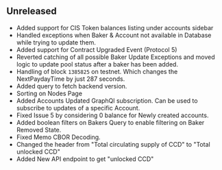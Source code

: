 ## Unreleased
- Added support for CIS Token balances listing under accounts sidebar
- Handled exceptions when Baker & Account not available in Database while trying to update them.
- Added support for Contract Upgraded Event (Protocol 5)
- Reverted catching of all possible Baker Update Exceptions and moved logic to update pool status after a baker has been added.
- Handling of block `1385825` on testnet. Which changes the NextPaydayTime by just 287 seconds.
- Added query to fetch backend version.
- Sorting on Nodes Page
- Added Accounts Updated GraphQl subscription. Can be used to subscribe to updates of a specific Account. 
- Fixed Issue 5 by considering 0 balance for Newly created accounts.
- Added boolean filters on Bakers Query to enable filtering on Baker Removed State.
- Fixed Memo CBOR Decoding.
- Changed the header from "Total circulating supply of CCD" to "Total unlocked CCD"
- Added New API endpoint to get "unlocked CCD"
